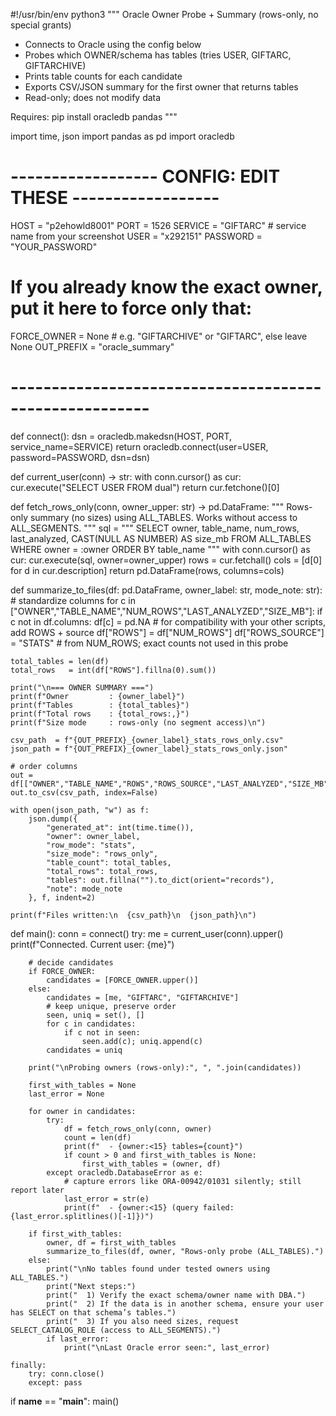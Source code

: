 #!/usr/bin/env python3
"""
Oracle Owner Probe + Summary (rows-only, no special grants)
- Connects to Oracle using the config below
- Probes which OWNER/schema has tables (tries USER, GIFTARC, GIFTARCHIVE)
- Prints table counts for each candidate
- Exports CSV/JSON summary for the first owner that returns tables
- Read-only; does not modify data

Requires: pip install oracledb pandas
"""

import time, json
import pandas as pd
import oracledb

# ------------------ CONFIG: EDIT THESE ------------------
HOST     = "p2ehowld8001"
PORT     = 1526
SERVICE  = "GIFTARC"     # service name from your screenshot
USER     = "x292151"
PASSWORD = "YOUR_PASSWORD"

# If you already know the exact owner, put it here to force only that:
FORCE_OWNER = None        # e.g. "GIFTARCHIVE" or "GIFTARC", else leave None
OUT_PREFIX  = "oracle_summary"
# -------------------------------------------------------


def connect():
    dsn = oracledb.makedsn(HOST, PORT, service_name=SERVICE)
    return oracledb.connect(user=USER, password=PASSWORD, dsn=dsn)


def current_user(conn) -> str:
    with conn.cursor() as cur:
        cur.execute("SELECT USER FROM dual")
        return cur.fetchone()[0]


def fetch_rows_only(conn, owner_upper: str) -> pd.DataFrame:
    """
    Rows-only summary (no sizes) using ALL_TABLES.
    Works without access to ALL_SEGMENTS.
    """
    sql = """
    SELECT owner, table_name, num_rows, last_analyzed,
           CAST(NULL AS NUMBER) AS size_mb
    FROM ALL_TABLES
    WHERE owner = :owner
    ORDER BY table_name
    """
    with conn.cursor() as cur:
        cur.execute(sql, owner=owner_upper)
        rows = cur.fetchall()
        cols = [d[0] for d in cur.description]
    return pd.DataFrame(rows, columns=cols)


def summarize_to_files(df: pd.DataFrame, owner_label: str, mode_note: str):
    # standardize columns
    for c in ["OWNER","TABLE_NAME","NUM_ROWS","LAST_ANALYZED","SIZE_MB"]:
        if c not in df.columns: df[c] = pd.NA
    # for compatibility with your other scripts, add ROWS + source
    df["ROWS"] = df["NUM_ROWS"]
    df["ROWS_SOURCE"] = "STATS"  # from NUM_ROWS; exact counts not used in this probe

    total_tables = len(df)
    total_rows   = int(df["ROWS"].fillna(0).sum())

    print("\n=== OWNER SUMMARY ===")
    print(f"Owner         : {owner_label}")
    print(f"Tables        : {total_tables}")
    print(f"Total rows    : {total_rows:,}")
    print(f"Size mode     : rows-only (no segment access)\n")

    csv_path  = f"{OUT_PREFIX}_{owner_label}_stats_rows_only.csv"
    json_path = f"{OUT_PREFIX}_{owner_label}_stats_rows_only.json"

    # order columns
    out = df[["OWNER","TABLE_NAME","ROWS","ROWS_SOURCE","LAST_ANALYZED","SIZE_MB","NUM_ROWS"]]
    out.to_csv(csv_path, index=False)

    with open(json_path, "w") as f:
        json.dump({
            "generated_at": int(time.time()),
            "owner": owner_label,
            "row_mode": "stats",
            "size_mode": "rows_only",
            "table_count": total_tables,
            "total_rows": total_rows,
            "tables": out.fillna("").to_dict(orient="records"),
            "note": mode_note
        }, f, indent=2)

    print(f"Files written:\n  {csv_path}\n  {json_path}\n")


def main():
    conn = connect()
    try:
        me = current_user(conn).upper()
        print(f"Connected. Current user: {me}")

        # decide candidates
        if FORCE_OWNER:
            candidates = [FORCE_OWNER.upper()]
        else:
            candidates = [me, "GIFTARC", "GIFTARCHIVE"]
            # keep unique, preserve order
            seen, uniq = set(), []
            for c in candidates:
                if c not in seen:
                    seen.add(c); uniq.append(c)
            candidates = uniq

        print("\nProbing owners (rows-only):", ", ".join(candidates))

        first_with_tables = None
        last_error = None

        for owner in candidates:
            try:
                df = fetch_rows_only(conn, owner)
                count = len(df)
                print(f"  - {owner:<15} tables={count}")
                if count > 0 and first_with_tables is None:
                    first_with_tables = (owner, df)
            except oracledb.DatabaseError as e:
                # capture errors like ORA-00942/01031 silently; still report later
                last_error = str(e)
                print(f"  - {owner:<15} (query failed: {last_error.splitlines()[-1]})")

        if first_with_tables:
            owner, df = first_with_tables
            summarize_to_files(df, owner, "Rows-only probe (ALL_TABLES).")
        else:
            print("\nNo tables found under tested owners using ALL_TABLES.")
            print("Next steps:")
            print("  1) Verify the exact schema/owner name with DBA.")
            print("  2) If the data is in another schema, ensure your user has SELECT on that schema’s tables.")
            print("  3) If you also need sizes, request SELECT_CATALOG_ROLE (access to ALL_SEGMENTS).")
            if last_error:
                print("\nLast Oracle error seen:", last_error)

    finally:
        try: conn.close()
        except: pass


if __name__ == "__main__":
    main()